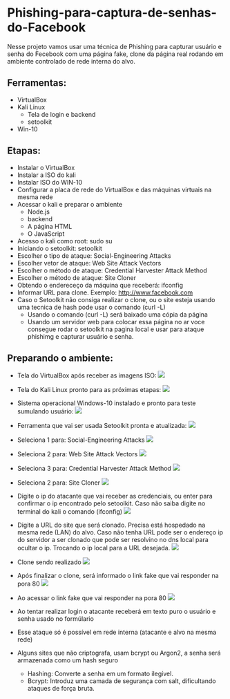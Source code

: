 # Phishing-para-captura-de-senhas-do-Facebook
Nesse projeto vamos usar uma técnica de Phishing para capturar usuário e senha do Fecebook com uma página fake, clone da página real rodando em ambiente controlado de rede interna do alvo.

## Ferramentas:
  - VirtualBox
  - Kali Linux
     - Tela de login e backend
     - setoolkit
  - Win-10

## Etapas: 
  - Instalar o VirtualBox
  - Instalar a ISO do kali
  - Instalar ISO do WIN-10
  - Configurar a placa de rede do VirtualBox e das máquinas virtuais na mesma rede
  - Acessar o kali e preparar o ambiente
    - Node.js
    - backend
    - A página HTML
    - O JavaScript
  - Acesso o kali como root: sudo su
  - Iniciando o setoolkit: setoolkit
  - Escolher o tipo de ataque: Social-Engineering Attacks
  - Escolher vetor de ataque: Web Site Attack Vectors
  - Escolher o método de ataque: Credential Harvester Attack Method
  - Escolher o método de ataque: Site Cloner
  - Obtendo o endereceço da máquina que receberá: ifconfig
  - Informar URL para clone. Exemplo: http://www.facebook.com
  - Caso o Setoolkit não consiga realizar o clone, ou o site esteja usando uma tecnica de hash pode usar o comando (curl -L)
    - Usando o comando (curl -L) será baixado uma cópia da página
    - Usando um servidor web para colocar essa página no ar voce consegue rodar o setoolkit na pagina local e usar para ataque phishimg e capturar usuário e senha.

## Preparando o ambiente:

- Tela do VirtualBox após receber as imagens ISO:
![](https://github.com/MagnoSi1va/Phishing-para-captura-de-senhas-do-Facebook/blob/main/01.png)

- Tela do Kali Linux pronto para as próximas etapas:
![](https://github.com/MagnoSi1va/Phishing-para-captura-de-senhas-do-Facebook/blob/main/02.png)

- Sistema operacional Windows-10 instalado e pronto para teste sumulando usuário:
![](https://github.com/MagnoSi1va/Phishing-para-captura-de-senhas-do-Facebook/blob/main/03.png)

- Ferramenta que vai ser usada Setoolkit pronta e atualizada:
![](https://github.com/MagnoSi1va/Phishing-para-captura-de-senhas-do-Facebook/blob/main/04.png)

- Seleciona 1 para: Social-Engineering Attacks
![](https://github.com/MagnoSi1va/Phishing-para-captura-de-senhas-do-Facebook/blob/main/05.png)

- Seleciona 2 para: Web Site Attack Vectors
![](https://github.com/MagnoSi1va/Phishing-para-captura-de-senhas-do-Facebook/blob/main/06.png)

- Seleciona 3 para: Credential Harvester Attack Method
![](https://github.com/MagnoSi1va/Phishing-para-captura-de-senhas-do-Facebook/blob/main/07.png)

- Seleciona 2 para: Site Cloner
![](https://github.com/MagnoSi1va/Phishing-para-captura-de-senhas-do-Facebook/blob/main/08.png)

- Digite o ip do atacante que vai receber as credenciais, ou enter para confirmar o ip encontrado pelo setoolkit. Caso não saiba digite no terminal do kali o comando (ifconfig)
![](https://github.com/MagnoSi1va/Phishing-para-captura-de-senhas-do-Facebook/blob/main/09.png)

- Digite a URL do site que será clonado. Precisa está hospedado na mesma rede (LAN) do alvo. Caso não tenha URL pode ser o endereço ip do servidor a ser clonado que pode ser resolvino no dns local para ocultar o ip. Trocando o ip local para a URL desejada.
![](https://github.com/MagnoSi1va/Phishing-para-captura-de-senhas-do-Facebook/blob/main/10.png)

- Clone sendo realizado
![](https://github.com/MagnoSi1va/Phishing-para-captura-de-senhas-do-Facebook/blob/main/11.png)

- Após finalizar o clone, será informado o link fake que vai responder na pora 80
![](https://github.com/MagnoSi1va/Phishing-para-captura-de-senhas-do-Facebook/blob/main/16.png)

- Ao acessar o link fake que vai responder na pora 80
![](https://github.com/MagnoSi1va/Phishing-para-captura-de-senhas-do-Facebook/blob/main/18.png)

- Ao tentar realizar login o atacante receberá em texto puro o usuário e senha usado no formúlario
- Esse ataque só é possível em rede interna (atacante e alvo na mesma rede)
- Alguns sites que não criptografa, usam bcrypt ou Argon2, a senha será armazenada como um hash seguro
  - Hashing: Converte a senha em um formato ilegível.
  - Bcrypt: Introduz uma camada de segurança com salt, dificultando ataques de força bruta.


  
  
